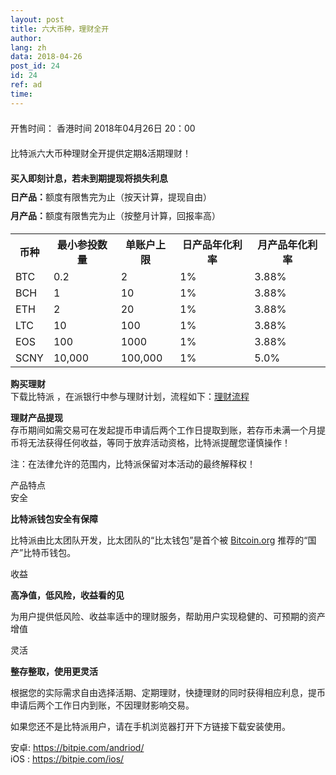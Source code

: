 ```yaml
---
layout: post
title: 六大币种，理财全开
author: 
lang: zh
data: 2018-04-26
post_id: 24
id: 24
ref: ad
time: 
---
```


<div class="content-bch" >
<p style="text-align:left !important;line-height:16px;padding-top:10">开售时间： 香港时间  2018年04月26日 20：00</p>

<p style="text-align:left;line-height:16px;padding-top:10">比特派六大币种理财全开提供定期&活期理财！</p>

<p style="text-align:left;line-height:16px;padding-top:10"><strong>买入即刻计息，若未到期提现将损失利息</strong></p>
<p style="text-align:left;line-height:16px;padding-top:0"><strong>日产品：</strong>额度有限售完为止（按天计算，提现自由）</p>
<p style="text-align:left;line-height:16px;padding-top:0"><strong>月产品：</strong>额度有限售完为止（按整月计算，回报率高）</p>

<table style="margin-top:20px" class="bch-post">
<tr><th>币种</th><th>最小参投数量</th><th>单账户上限</th><th>日产品年化利率</th><th>月产品年化利率</th></tr>
<tr><td>BTC</td><td>0.2</td><td>2</td><td>1%</td><td>3.88%</td></tr>
<tr><td>BCH</td><td>1</td><td>10</td><td>1%</td><td>3.88%</td></tr>
<tr><td>ETH</td><td>2</td><td>20</td><td>1%</td><td>3.88%</td></tr>
<tr><td>LTC</td><td>10</td><td>100</td><td>1%</td><td>3.88%</td></tr>
<tr><td>EOS</td><td>100</td><td>1000</td><td>1%</td><td>3.88%</td></tr>
<tr><td>SCNY</td><td>10,000</td><td>100,000</td><td>1%</td><td>5.0%</td></tr>



</table>


<p class="content-bch-p">
<strong >购买理财</strong><br/>
	下载比特派 ，在派银行中参与理财计划，流程如下：<a href="http://docs.bitpie.com/zh_CN/latest/financialPlan/index.html" target="_blank">理财流程</a></p>
    

<p class="content-bch-p">
	<strong>理财产品提现</strong><br/>存币期间如需交易可在发起提币申请后两个工作日提取到账，若存币未满一个月提币将无法获得任何收益，等同于放弃活动资格，比特派提醒您谨慎操作！</p>





<p class="content-bch-info">注：在法律允许的范围内，比特派保留对本活动的最终解释权！</p>


<div class="box_1">
<div class="div_h5"><span>产品特点</span></div>
<div class="t1">
<div class="div_safe">
安全
</div>
<div class="safe_info">
<p class="safe_info_p"><strong>比特派钱包安全有保障</strong></p>
<p>比特派由比太团队开发，比太团队的“比太钱包”是首个被 <a href="https://bitcoin.org/en/wallets/desktop/windows/bither/" target="_blank">Bitcoin.org</a> 推荐的“国产”比特币钱包。</p>

</div>
</div>


<div class="t1">
<div class="div_safe">
收益
</div>
<div class="safe_info">
<p class="safe_info_p"> <strong>高净值，低风险，收益看的见</strong></p>
<p>为用户提供低风险、收益率适中的理财服务，帮助用户实现稳健的、可预期的资产增值</p>

</div>
</div>


<div class="t1 end">
<div class="div_safe">
灵活
</div>
<div class="safe_info">
<p class="safe_info_p"> <strong>整存整取，使用更灵活</strong></p>
<p>根据您的实际需求自由选择活期、定期理财，快捷理财的同时获得相应利息，提币申请后两个工作日内到账，不因理财影响交易。
</p>

</div>
</div>

</div>

<p class="content-bch-p">如果您还不是比特派用户，请在手机浏览器打开下方链接下载安装使用。</p>

<p class="content-bch-p bch-download">安卓: <a class="link_app android" href="https://bitpie.com/android/" target="_blank">https://bitpie.com/andriod/</a><br/>
iOS : <a class="link_app ios" href="https://bitpie.com/ios/" target="_blank">https://bitpie.com/ios/</a>
</p>
</div>
